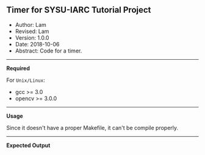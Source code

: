 ## Timer for SYSU-IARC Tutorial Project
* Author: Lam
* Revised: Lam
* Version: 1.0.0
* Date: 2018-10-06
* Abstract: Code for a timer.
***
**Required**

For `Unix/Linux`:
* gcc >= 3.0
* opencv >= 3.0.0
***
**Usage**

Since it doesn't have a proper Makefile, it can't be compile properly. 
***
**Expected Output**

